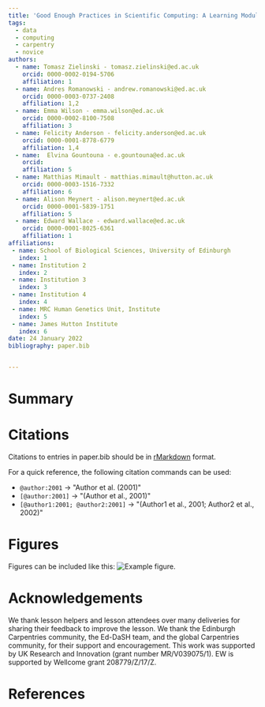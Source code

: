 ```yaml
---
title: 'Good Enough Practices in Scientific Computing: A Learning Module for Researchers'
tags:
  - data
  - computing
  - carpentry
  - novice
authors:
  - name: Tomasz Zielinski - tomasz.zielinski@ed.ac.uk
    orcid: 0000-0002-0194-5706
    affiliation: 1
  - name: Andres Romanowski - andrew.romanowski@ed.ac.uk
    orcid: 0000-0003-0737-2408
    affiliation: 1,2
  - name: Emma Wilson - emma.wilson@ed.ac.uk
    orcid: 0000-0002-8100-7508
    affiliation: 3
  - name: Felicity Anderson - felicity.anderson@ed.ac.uk 
    orcid: 0000-0001-8778-6779
    affiliation: 1,4
  - name:  Elvina Gountouna - e.gountouna@ed.ac.uk
    orcid: 
    affiliation: 5
  - name: Matthias Mimault - matthias.mimault@hutton.ac.uk
    orcid: 0000-0003-1516-7332
    affiliation: 6
  - name: Alison Meynert - alison.meynert@ed.ac.uk
    orcid: 0000-0001-5839-1751
    affiliation: 5
  - name: Edward Wallace - edward.wallace@ed.ac.uk
    orcid: 0000-0001-8025-6361
    affiliation: 1
affiliations:
 - name: School of Biological Sciences, University of Edinburgh
   index: 1
 - name: Institution 2
   index: 2
 - name: Institution 3
   index: 3
 - name: Institution 4
   index: 4
 - name: MRC Human Genetics Unit, Institute
   index: 5
 - name: James Hutton Institute
   index: 6
date: 24 January 2022
bibliography: paper.bib


---
```


# Summary



# Citations

Citations to entries in paper.bib should be in
[rMarkdown](http://rmarkdown.rstudio.com/authoring_bibliographies_and_citations.html)
format.

For a quick reference, the following citation commands can be used:
- `@author:2001`  ->  "Author et al. (2001)"
- `[@author:2001]` -> "(Author et al., 2001)"
- `[@author1:2001; @author2:2001]` -> "(Author1 et al., 2001; Author2 et al., 2002)"

# Figures

Figures can be included like this: ![Example figure.](figure.png)

# Acknowledgements

We thank lesson helpers and lesson attendees over many deliveries for sharing their feedback to improve the lesson.
We thank the Edinburgh Carpentries community, the Ed-DaSH team, and the global Carpentries community, for their support and encouragement.
This work was supported by UK Research and Innovation (grant number MR/V039075/1).
EW is supported by Wellcome grant 208779/Z/17/Z.

# References

